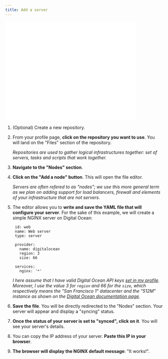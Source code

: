 ```yaml
---
title: Add a server
---
```


<iframe width="420" height="315" src="//www.youtube.com/embed/RIsiAluCxU4" frameborder="0" allowfullscreen></iframe>

1. (Optional) Create a new repository.

1. From your profile page, **click on the repository you want to use**. You will land on the "Files" section of the repository.

    <em>Repositories are used to gather logical infrastructures together: set of servers, tasks and scripts that work together.</em>

1. **Navigate to the "Nodes" section**.

1. **Click on the "Add a node" button**. This will open the file editor.

    <em>Servers are often refered to as "nodes"; we use this more general term as we plan on adding support for load balancers, firewall and elements of your infrastructure that are not servers.</em>

1. The editor allows you to **write and save the YAML file that will configure your server**. For the sake of this example, we will create a simple NGINX server on Digital Ocean:

        id: web
        name: Web server
        type: server

        provider:
          name: digitalocean
          region: 3
          size: 66

        services:
          nginx: '*'

    <em>I here assume that I have valid Digital Ocean API keys [set in my profile](/manual/profile/#providers). Moreover, I use the value 3 for `region` and 66 for the `size`, which respectively means the "San Francisco 1" datacenter and the "512M" instance as shown on the [Digital Ocean documentation page](/providers/digitalocean).</em>

1. **Save the file**. You will be directly redirected to the "Nodes" section. Your server will appear and display a "syncing" status.

1. **Once the status of your server is set to "synced", click on it**. You will see your server's details.

1. You can copy the IP address of your server. **Paste this IP in your browser**.

1. **The browser will display the NGINX default message**: "It works!".
